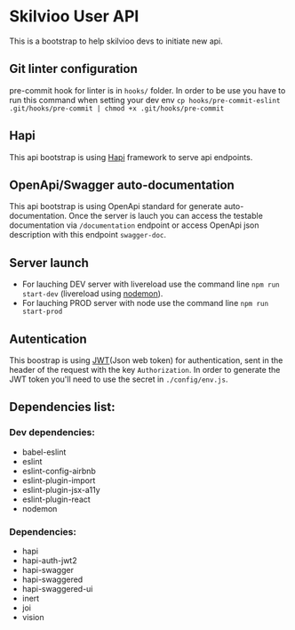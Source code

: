 # Skilvioo User API

This is a bootstrap to help skilvioo devs to initiate new api.

## Git linter configuration

pre-commit hook for linter is in `hooks/` folder. In order to be use you have to run this command when setting your dev env `cp hooks/pre-commit-eslint .git/hooks/pre-commit | chmod +x .git/hooks/pre-commit`

## Hapi

This api bootstrap is using [Hapi](https://hapijs.com/) framework to serve api endpoints.

## OpenApi/Swagger auto-documentation

This api bootstrap is using OpenApi standard for generate auto-documentation. Once the server is lauch you can access the testable documentation via `/documentation` endpoint or access OpenApi json description with this endpoint `swagger-doc`. 

## Server launch

* For lauching DEV server with livereload use the command line `npm run start-dev` (livereload using [nodemon](https://github.com/remy/nodemon)).
* For lauching PROD server with node use the command line `npm run start-prod`

## Autentication

This boostrap is using [JWT](https://jwt.io/)(Json web token) for authentication, sent in the header of the request with the key `Authorization`.
In order to generate the JWT token you'll need to use the secret in `./config/env.js`.

## Dependencies list:

### Dev dependencies:

* babel-eslint
* eslint
* eslint-config-airbnb
* eslint-plugin-import
* eslint-plugin-jsx-a11y
* eslint-plugin-react
* nodemon

### Dependencies:

* hapi
* hapi-auth-jwt2
* hapi-swagger
* hapi-swaggered
* hapi-swaggered-ui
* inert
* joi
* vision
